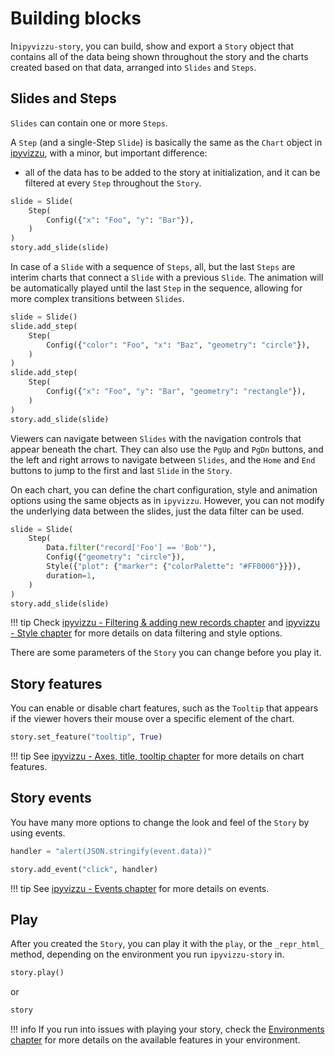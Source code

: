 # Building blocks

In`ipyvizzu-story`, you can build, show and export a `Story` object that
contains all of the data being shown throughout the story and the charts created
based on that data, arranged into `Slides` and `Steps`.

## Slides and Steps

`Slides` can contain one or more `Steps`.

A `Step` (and a single-Step `Slide`) is basically the same as the `Chart` object
in [ipyvizzu](https://ipyvizzu.vizzuhq.com/latest/tutorial/), with a minor, but
important difference:

- all of the data has to be added to the story at initialization, and it can be
  filtered at every `Step` throughout the `Story`.

```python
slide = Slide(
    Step(
        Config({"x": "Foo", "y": "Bar"}),
    )
)
story.add_slide(slide)
```

In case of a `Slide` with a sequence of `Steps`, all, but the last `Steps` are
interim charts that connect a `Slide` with a previous `Slide`. The animation
will be automatically played until the last `Step` in the sequence, allowing for
more complex transitions between `Slides`.

```python
slide = Slide()
slide.add_step(
    Step(
        Config({"color": "Foo", "x": "Baz", "geometry": "circle"}),
    )
)
slide.add_step(
    Step(
        Config({"x": "Foo", "y": "Bar", "geometry": "rectangle"}),
    )
)
story.add_slide(slide)
```

Viewers can navigate between `Slides` with the navigation controls that appear
beneath the chart. They can also use the `PgUp` and `PgDn` buttons, and the left
and right arrows to navigate between `Slides`, and the `Home` and `End` buttons
to jump to the first and last `Slide` in the `Story`.

On each chart, you can define the chart configuration, style and animation
options using the same objects as in `ipyvizzu`. However, you can not modify the
underlying data between the slides, just the data filter can be used.

```python
slide = Slide(
    Step(
        Data.filter("record['Foo'] == 'Bob'"),
        Config({"geometry": "circle"}),
        Style({"plot": {"marker": {"colorPalette": "#FF0000"}}}),
        duration=1,
    )
)
story.add_slide(slide)
```

!!! tip
    Check
    [ipyvizzu - Filtering & adding new records chapter](https://ipyvizzu.vizzuhq.com/latest/tutorial/filter_add_new_records/)
    and
    [ipyvizzu - Style chapter](https://ipyvizzu.vizzuhq.com/latest/tutorial/style/)
    for more details on data filtering and style options.

There are some parameters of the `Story` you can change before you play it.

## Story features

You can enable or disable chart features, such as the `Tooltip` that appears if
the viewer hovers their mouse over a specific element of the chart.

```python
story.set_feature("tooltip", True)
```

!!! tip
    See
    [ipyvizzu - Axes, title, tooltip chapter](https://ipyvizzu.vizzuhq.com/latest/tutorial/axes_title_tooltip/)
    for more details on chart features.

## Story events

You have many more options to change the look and feel of the `Story` by using
events.

```python
handler = "alert(JSON.stringify(event.data))"

story.add_event("click", handler)
```

!!! tip
    See
    [ipyvizzu - Events chapter](https://ipyvizzu.vizzuhq.com/latest/tutorial/events/)
    for more details on events.

## Play

After you created the `Story`, you can play it with the `play`, or the
`_repr_html_` method, depending on the environment you run `ipyvizzu-story` in.

```python
story.play()
```

or

```python
story
```

!!! info
    If you run into issues with playing your story, check the
    [Environments chapter](../environments/index.md) for more details on the
    available features in your environment.
